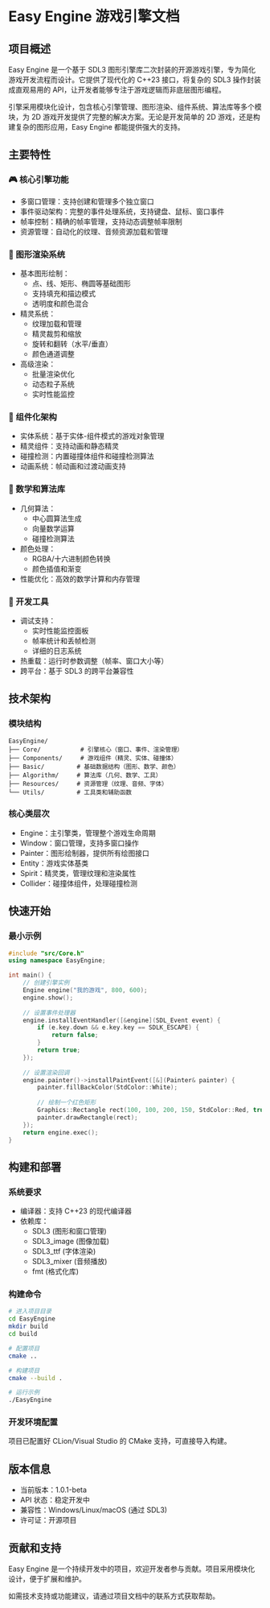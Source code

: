 # Easy Engine 游戏引擎文档

## 项目概述

Easy Engine 是一个基于 SDL3 图形引擎库二次封装的开源游戏引擎，专为简化游戏开发流程而设计。它提供了现代化的 C++23 接口，将复杂的 SDL3 操作封装成直观易用的 API，让开发者能够专注于游戏逻辑而非底层图形编程。

引擎采用模块化设计，包含核心引擎管理、图形渲染、组件系统、算法库等多个模块，为 2D 游戏开发提供了完整的解决方案。无论是开发简单的 2D 游戏，还是构建复杂的图形应用，Easy Engine 都能提供强大的支持。

## 主要特性

### 🎮 核心引擎功能
- 多窗口管理：支持创建和管理多个独立窗口
- 事件驱动架构：完整的事件处理系统，支持键盘、鼠标、窗口事件
- 帧率控制：精确的帧率管理，支持动态调整帧率限制
- 资源管理：自动化的纹理、音频资源加载和管理

### 🎨 图形渲染系统
- 基本图形绘制：
  - 点、线、矩形、椭圆等基础图形
  - 支持填充和描边模式
  - 透明度和颜色混合
- 精灵系统：
  - 纹理加载和管理
  - 精灵裁剪和缩放
  - 旋转和翻转（水平/垂直）
  - 颜色通道调整
- 高级渲染：
  - 批量渲染优化
  - 动态粒子系统
  - 实时性能监控

### 🧩 组件化架构
- 实体系统：基于实体-组件模式的游戏对象管理
- 精灵组件：支持动画和静态精灵
- 碰撞检测：内置碰撞体组件和碰撞检测算法
- 动画系统：帧动画和过渡动画支持

### 📐 数学和算法库
- 几何算法：
  - 中心圆算法生成
  - 向量数学运算
  - 碰撞检测算法
- 颜色处理：
  - RGBA/十六进制颜色转换
  - 颜色插值和渐变
- 性能优化：高效的数学计算和内存管理

### 🔧 开发工具
- 调试支持：
  - 实时性能监控面板
  - 帧率统计和丢帧检测
  - 详细的日志系统
- 热重载：运行时参数调整（帧率、窗口大小等）
- 跨平台：基于 SDL3 的跨平台兼容性

## 技术架构

### 模块结构
```
EasyEngine/
├── Core/           # 引擎核心（窗口、事件、渲染管理）
├── Components/     # 游戏组件（精灵、实体、碰撞体）
├── Basic/         # 基础数据结构（图形、数学、颜色）
├── Algorithm/     # 算法库（几何、数学、工具）
├── Resources/     # 资源管理（纹理、音频、字体）
└── Utils/         # 工具类和辅助函数
```

### 核心类层次
- Engine：主引擎类，管理整个游戏生命周期
- Window：窗口管理，支持多窗口操作
- Painter：图形绘制器，提供所有绘图接口
- Entity：游戏实体基类
- Spirit：精灵类，管理纹理和渲染属性
- Collider：碰撞体组件，处理碰撞检测

## 快速开始

### 最小示例
```cpp
#include "src/Core.h"
using namespace EasyEngine;

int main() {
    // 创建引擎实例
    Engine engine("我的游戏", 800, 600);
    engine.show();
    
    // 设置事件处理器
    engine.installEventHandler([&engine](SDL_Event event) {
        if (e.key.down && e.key.key == SDLK_ESCAPE) {
            return false;
        }
        return true;
    });
    
    // 设置渲染回调
    engine.painter()->installPaintEvent([&](Painter& painter) {
        painter.fillBackColor(StdColor::White);
        
        // 绘制一个红色矩形
        Graphics::Rectangle rect(100, 100, 200, 150, StdColor::Red, true, true, StdColor::Yellow);
        painter.drawRectangle(rect);
    });
    return engine.exec();
}
```

## 构建和部署

### 系统要求
- 编译器：支持 C++23 的现代编译器
- 依赖库：
  - SDL3 (图形和窗口管理)
  - SDL3_image (图像加载)
  - SDL3_ttf (字体渲染)
  - SDL3_mixer (音频播放)
  - fmt (格式化库)

### 构建命令
```bash
# 进入项目目录
cd EasyEngine
mkdir build
cd build

# 配置项目
cmake ..

# 构建项目
cmake --build .

# 运行示例
./EasyEngine
```

### 开发环境配置
项目已配置好 CLion/Visual Studio 的 CMake 支持，可直接导入构建。

## 版本信息

- 当前版本：1.0.1-beta
- API 状态：稳定开发中
- 兼容性：Windows/Linux/macOS (通过 SDL3)
- 许可证：开源项目

## 贡献和支持

Easy Engine 是一个持续开发中的项目，欢迎开发者参与贡献。项目采用模块化设计，便于扩展和维护。

如需技术支持或功能建议，请通过项目文档中的联系方式获取帮助。


